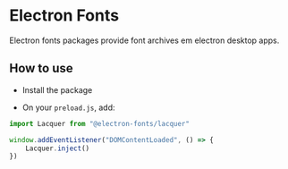 # Electron Fonts

Electron fonts packages provide font archives em electron desktop apps.

## How to use

* Install the package

* On your `preload.js`, add:

```ts
import Lacquer from "@electron-fonts/lacquer"

window.addEventListener("DOMContentLoaded", () => {
    Lacquer.inject()
})
```